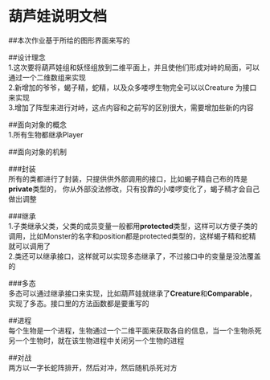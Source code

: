 # 葫芦娃说明文档<br>

##本次作业基于所给的图形界面来写的<br>



##设计理念<br>
1.这次要将葫芦娃组和妖怪组放到二维平面上，并且使他们形成对峙的局面，可以通过一个二维数组来实现<br>
2.新增加的爷爷，蝎子精，蛇精，以及众多喽啰生物完全可以以Creature 为接口来实现<br>
3.增加了阵型来进行对峙，这点内容和之前写的区别很大，需要增加些新的内容<br>

##面向对象的概念<br>
1.所有生物都继承Player<br>

##面向对象的机制<br>

###封装<br>
所有的类都进行了封装，只提供供外部调用的接口，比如蝎子精自己布的阵是**private**类型的，
你从外部没法修改，只有投靠的小喽啰变化了，蝎子精才会自己做出调整<br>

###继承<br>
1.子类继承父类，父类的成员变量一般都用**protected**类型，这样可以方便子类的调用，比如Monster的名字和position都是protected类型的，这样蝎子精和蛇精就可以调用了<br>
2.类还可以继承接口，这样就可以实现多态继承了，不过接口中的变量是没法覆盖的<br>

###多态<br>
多态可以通过继承接口来实现，比如葫芦娃就继承了**Creature**和**Comparable**，实现了多态。接口里的方法函数都是要重写的<br>

##进程<br>
每个生物是一个进程，生物通过一个二维平面来获取各自的信息，当一个生物杀死另一个生物时，就在该生物进程中关闭另一个生物的进程<br>

##对战<br>
两方以一字长蛇阵排开，然后对冲，然后随机杀死对方<br>

